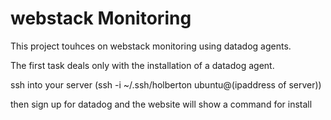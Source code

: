 # webstack Monitoring

This project touhces on webstack monitoring using datadog agents.

The first task deals only with the installation of a datadog agent.

ssh into your server (ssh -i ~/.ssh/holberton ubuntu@(ipaddress of server))

then sign up for datadog and the website will show a command for install


